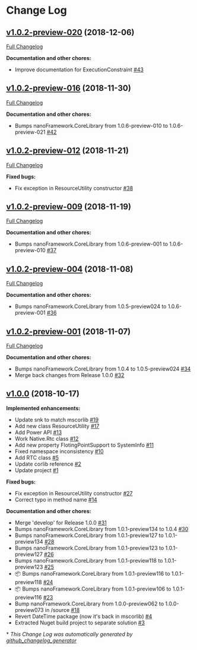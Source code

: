 # Change Log

## [v1.0.2-preview-020](https://github.com/nanoframework/lib-nanoFramework.Runtime.Native/tree/v1.0.2-preview-020) (2018-12-06)
[Full Changelog](https://github.com/nanoframework/lib-nanoFramework.Runtime.Native/compare/v1.0.2-preview-016...v1.0.2-preview-020)

**Documentation and other chores:**

- Improve documentation for ExecutionConstraint [\#43](https://github.com/nanoframework/lib-nanoFramework.Runtime.Native/pull/43)

## [v1.0.2-preview-016](https://github.com/nanoframework/lib-nanoFramework.Runtime.Native/tree/v1.0.2-preview-016) (2018-11-30)
[Full Changelog](https://github.com/nanoframework/lib-nanoFramework.Runtime.Native/compare/v1.0.2-preview-012...v1.0.2-preview-016)

**Documentation and other chores:**

- Bumps nanoFramework.CoreLibrary from 1.0.6-preview-010 to 1.0.6-preview-021 [\#42](https://github.com/nanoframework/lib-nanoFramework.Runtime.Native/pull/42)

## [v1.0.2-preview-012](https://github.com/nanoframework/lib-nanoFramework.Runtime.Native/tree/v1.0.2-preview-012) (2018-11-21)
[Full Changelog](https://github.com/nanoframework/lib-nanoFramework.Runtime.Native/compare/v1.0.2-preview-009...v1.0.2-preview-012)

**Fixed bugs:**

- Fix exception in ResourceUtility constructor [\#38](https://github.com/nanoframework/lib-nanoFramework.Runtime.Native/pull/38)

## [v1.0.2-preview-009](https://github.com/nanoframework/lib-nanoFramework.Runtime.Native/tree/v1.0.2-preview-009) (2018-11-19)
[Full Changelog](https://github.com/nanoframework/lib-nanoFramework.Runtime.Native/compare/v1.0.2-preview-004...v1.0.2-preview-009)

**Documentation and other chores:**

- Bumps nanoFramework.CoreLibrary from 1.0.6-preview-001 to 1.0.6-preview-010 [\#37](https://github.com/nanoframework/lib-nanoFramework.Runtime.Native/pull/37)

## [v1.0.2-preview-004](https://github.com/nanoframework/lib-nanoFramework.Runtime.Native/tree/v1.0.2-preview-004) (2018-11-08)
[Full Changelog](https://github.com/nanoframework/lib-nanoFramework.Runtime.Native/compare/v1.0.2-preview-001...v1.0.2-preview-004)

**Documentation and other chores:**

- Bumps nanoFramework.CoreLibrary from 1.0.5-preview024 to 1.0.6-preview-001 [\#36](https://github.com/nanoframework/lib-nanoFramework.Runtime.Native/pull/36)

## [v1.0.2-preview-001](https://github.com/nanoframework/lib-nanoFramework.Runtime.Native/tree/v1.0.2-preview-001) (2018-11-07)
[Full Changelog](https://github.com/nanoframework/lib-nanoFramework.Runtime.Native/compare/v1.0.0...v1.0.2-preview-001)

**Documentation and other chores:**

- Bumps nanoFramework.CoreLibrary from 1.0.4 to 1.0.5-preview024 [\#34](https://github.com/nanoframework/lib-nanoFramework.Runtime.Native/pull/34)
- Merge back changes from Release 1.0.0 [\#32](https://github.com/nanoframework/lib-nanoFramework.Runtime.Native/pull/32)

## [v1.0.0](https://github.com/nanoframework/lib-nanoFramework.Runtime.Native/tree/v1.0.0) (2018-10-17)
**Implemented enhancements:**

- Update snk to match mscorlib [\#19](https://github.com/nanoframework/lib-nanoFramework.Runtime.Native/pull/19)
- Add new class ResourceUtility [\#17](https://github.com/nanoframework/lib-nanoFramework.Runtime.Native/pull/17)
- Add Power API [\#13](https://github.com/nanoframework/lib-nanoFramework.Runtime.Native/pull/13)
- Work Native.Rtc class [\#12](https://github.com/nanoframework/lib-nanoFramework.Runtime.Native/pull/12)
- Add new property FlotingPointSupport  to SystemInfo [\#11](https://github.com/nanoframework/lib-nanoFramework.Runtime.Native/pull/11)
- Fixed namespace inconsistency [\#10](https://github.com/nanoframework/lib-nanoFramework.Runtime.Native/pull/10)
- Add RTC class [\#5](https://github.com/nanoframework/lib-nanoFramework.Runtime.Native/pull/5)
- Update corlib reference [\#2](https://github.com/nanoframework/lib-nanoFramework.Runtime.Native/pull/2)
- Update project [\#1](https://github.com/nanoframework/lib-nanoFramework.Runtime.Native/pull/1)

**Fixed bugs:**

- Fix exception in ResourceUtility constructor [\#27](https://github.com/nanoframework/lib-nanoFramework.Runtime.Native/pull/27)
- Correct typo in method name [\#14](https://github.com/nanoframework/lib-nanoFramework.Runtime.Native/pull/14)

**Documentation and other chores:**

- Merge 'develop' for Release 1.0.0 [\#31](https://github.com/nanoframework/lib-nanoFramework.Runtime.Native/pull/31)
- Bumps nanoFramework.CoreLibrary from 1.0.1-preview134 to 1.0.4 [\#30](https://github.com/nanoframework/lib-nanoFramework.Runtime.Native/pull/30)
- Bumps nanoFramework.CoreLibrary from 1.0.1-preview127 to 1.0.1-preview134 [\#28](https://github.com/nanoframework/lib-nanoFramework.Runtime.Native/pull/28)
- Bumps nanoFramework.CoreLibrary from 1.0.1-preview123 to 1.0.1-preview127 [\#26](https://github.com/nanoframework/lib-nanoFramework.Runtime.Native/pull/26)
- Bumps nanoFramework.CoreLibrary from 1.0.1-preview118 to 1.0.1-preview123 [\#25](https://github.com/nanoframework/lib-nanoFramework.Runtime.Native/pull/25)
- 📦 Bumps nanoFramework.CoreLibrary from 1.0.1-preview116 to 1.0.1-preview118 [\#24](https://github.com/nanoframework/lib-nanoFramework.Runtime.Native/pull/24)
- 📦 Bumps nanoFramework.CoreLibrary from 1.0.1-preview106 to 1.0.1-preview116 [\#23](https://github.com/nanoframework/lib-nanoFramework.Runtime.Native/pull/23)
- Bump nanoFramework.CoreLibrary from 1.0.0-preview062 to 1.0.0-preview073 in /source [\#18](https://github.com/nanoframework/lib-nanoFramework.Runtime.Native/pull/18)
- Revert DateTime package \(now it's back in mscorlib\) [\#4](https://github.com/nanoframework/lib-nanoFramework.Runtime.Native/pull/4)
- Extracted Nuget build project to separate solution [\#3](https://github.com/nanoframework/lib-nanoFramework.Runtime.Native/pull/3)



\* *This Change Log was automatically generated by [github_changelog_generator](https://github.com/skywinder/Github-Changelog-Generator)*